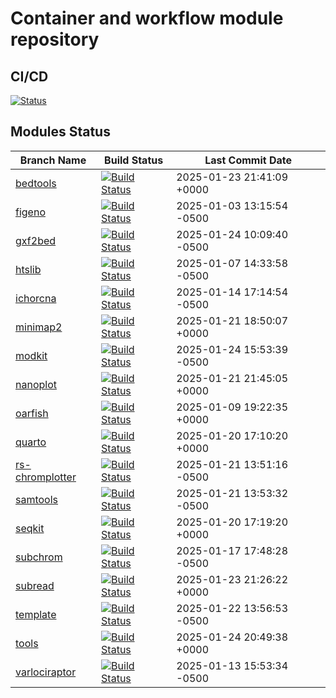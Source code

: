 # Container and workflow module repository

## CI/CD

[![Status](https://github.com/bwbioinfo/modules/actions/workflows/update-main.yml/badge.svg)](https://github.com/bwbioinfo/modules/actions/workflows/update-main.yml)

## Modules Status

| Branch Name | Build Status | Last Commit Date |
|-------------|--------------|-------------------|
| [bedtools](https://github.com/bwbioinfo/modules/tree/bedtools) | [![Build Status](https://github.com/bwbioinfo/modules/actions/workflows/build-and-push.yml/badge.svg?branch=bedtools)](https://github.com/bwbioinfo/modules/actions/workflows/build-and-push.yml?query=branch%3Abedtools) | 2025-01-23 21:41:09 +0000 |
| [figeno](https://github.com/bwbioinfo/modules/tree/figeno) | [![Build Status](https://github.com/bwbioinfo/modules/actions/workflows/build-and-push.yml/badge.svg?branch=figeno)](https://github.com/bwbioinfo/modules/actions/workflows/build-and-push.yml?query=branch%3Afigeno) | 2025-01-03 13:15:54 -0500 |
| [gxf2bed](https://github.com/bwbioinfo/modules/tree/gxf2bed) | [![Build Status](https://github.com/bwbioinfo/modules/actions/workflows/build-and-push.yml/badge.svg?branch=gxf2bed)](https://github.com/bwbioinfo/modules/actions/workflows/build-and-push.yml?query=branch%3Agxf2bed) | 2025-01-24 10:09:40 -0500 |
| [htslib](https://github.com/bwbioinfo/modules/tree/htslib) | [![Build Status](https://github.com/bwbioinfo/modules/actions/workflows/build-and-push.yml/badge.svg?branch=htslib)](https://github.com/bwbioinfo/modules/actions/workflows/build-and-push.yml?query=branch%3Ahtslib) | 2025-01-07 14:33:58 -0500 |
| [ichorcna](https://github.com/bwbioinfo/modules/tree/ichorcna) | [![Build Status](https://github.com/bwbioinfo/modules/actions/workflows/build-and-push.yml/badge.svg?branch=ichorcna)](https://github.com/bwbioinfo/modules/actions/workflows/build-and-push.yml?query=branch%3Aichorcna) | 2025-01-14 17:14:54 -0500 |
| [minimap2](https://github.com/bwbioinfo/modules/tree/minimap2) | [![Build Status](https://github.com/bwbioinfo/modules/actions/workflows/build-and-push.yml/badge.svg?branch=minimap2)](https://github.com/bwbioinfo/modules/actions/workflows/build-and-push.yml?query=branch%3Aminimap2) | 2025-01-21 18:50:07 +0000 |
| [modkit](https://github.com/bwbioinfo/modules/tree/modkit) | [![Build Status](https://github.com/bwbioinfo/modules/actions/workflows/build-and-push.yml/badge.svg?branch=modkit)](https://github.com/bwbioinfo/modules/actions/workflows/build-and-push.yml?query=branch%3Amodkit) | 2025-01-24 15:53:39 -0500 |
| [nanoplot](https://github.com/bwbioinfo/modules/tree/nanoplot) | [![Build Status](https://github.com/bwbioinfo/modules/actions/workflows/build-and-push.yml/badge.svg?branch=nanoplot)](https://github.com/bwbioinfo/modules/actions/workflows/build-and-push.yml?query=branch%3Ananoplot) | 2025-01-21 21:45:05 +0000 |
| [oarfish](https://github.com/bwbioinfo/modules/tree/oarfish) | [![Build Status](https://github.com/bwbioinfo/modules/actions/workflows/build-and-push.yml/badge.svg?branch=oarfish)](https://github.com/bwbioinfo/modules/actions/workflows/build-and-push.yml?query=branch%3Aoarfish) | 2025-01-09 19:22:35 +0000 |
| [quarto](https://github.com/bwbioinfo/modules/tree/quarto) | [![Build Status](https://github.com/bwbioinfo/modules/actions/workflows/build-and-push.yml/badge.svg?branch=quarto)](https://github.com/bwbioinfo/modules/actions/workflows/build-and-push.yml?query=branch%3Aquarto) | 2025-01-20 17:10:20 +0000 |
| [rs-chromplotter](https://github.com/bwbioinfo/modules/tree/rs-chromplotter) | [![Build Status](https://github.com/bwbioinfo/modules/actions/workflows/build-and-push.yml/badge.svg?branch=rs-chromplotter)](https://github.com/bwbioinfo/modules/actions/workflows/build-and-push.yml?query=branch%3Ars-chromplotter) | 2025-01-21 13:51:16 -0500 |
| [samtools](https://github.com/bwbioinfo/modules/tree/samtools) | [![Build Status](https://github.com/bwbioinfo/modules/actions/workflows/build-and-push.yml/badge.svg?branch=samtools)](https://github.com/bwbioinfo/modules/actions/workflows/build-and-push.yml?query=branch%3Asamtools) | 2025-01-21 13:53:32 -0500 |
| [seqkit](https://github.com/bwbioinfo/modules/tree/seqkit) | [![Build Status](https://github.com/bwbioinfo/modules/actions/workflows/build-and-push.yml/badge.svg?branch=seqkit)](https://github.com/bwbioinfo/modules/actions/workflows/build-and-push.yml?query=branch%3Aseqkit) | 2025-01-20 17:19:20 +0000 |
| [subchrom](https://github.com/bwbioinfo/modules/tree/subchrom) | [![Build Status](https://github.com/bwbioinfo/modules/actions/workflows/build-and-push.yml/badge.svg?branch=subchrom)](https://github.com/bwbioinfo/modules/actions/workflows/build-and-push.yml?query=branch%3Asubchrom) | 2025-01-17 17:48:28 -0500 |
| [subread](https://github.com/bwbioinfo/modules/tree/subread) | [![Build Status](https://github.com/bwbioinfo/modules/actions/workflows/build-and-push.yml/badge.svg?branch=subread)](https://github.com/bwbioinfo/modules/actions/workflows/build-and-push.yml?query=branch%3Asubread) | 2025-01-23 21:26:22 +0000 |
| [template](https://github.com/bwbioinfo/modules/tree/template) | [![Build Status](https://github.com/bwbioinfo/modules/actions/workflows/build-and-push.yml/badge.svg?branch=template)](https://github.com/bwbioinfo/modules/actions/workflows/build-and-push.yml?query=branch%3Atemplate) | 2025-01-22 13:56:53 -0500 |
| [tools](https://github.com/bwbioinfo/modules/tree/tools) | [![Build Status](https://github.com/bwbioinfo/modules/actions/workflows/build-and-push.yml/badge.svg?branch=tools)](https://github.com/bwbioinfo/modules/actions/workflows/build-and-push.yml?query=branch%3Atools) | 2025-01-24 20:49:38 +0000 |
| [varlociraptor](https://github.com/bwbioinfo/modules/tree/varlociraptor) | [![Build Status](https://github.com/bwbioinfo/modules/actions/workflows/build-and-push.yml/badge.svg?branch=varlociraptor)](https://github.com/bwbioinfo/modules/actions/workflows/build-and-push.yml?query=branch%3Avarlociraptor) | 2025-01-13 15:53:34 -0500 |
